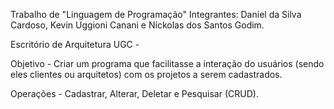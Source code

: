 Trabalho de "Linguagem de Programação"
Integrantes: Daniel da Silva Cardoso, Kevin Uggioni Canani e Níckolas dos Santos Godim.

Escritório de Arquitetura UGC - 

Objetivo - Criar um programa que facilitasse a interação do usuários (sendo eles clientes ou arquitetos) com os projetos a serem cadastrados.

Operações - Cadastrar, Alterar, Deletar e Pesquisar (CRUD).
